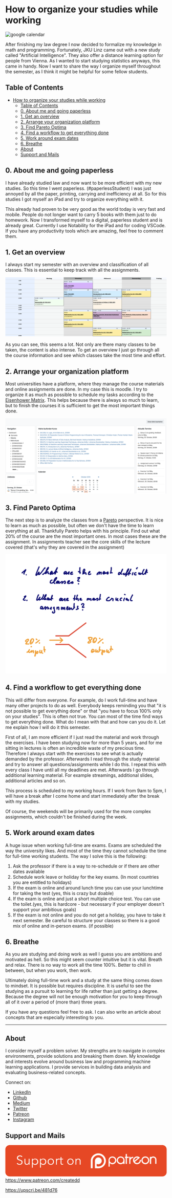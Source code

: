 # How to organize your studies while working

![google calendar](http://g.recordit.co/VBS2iScHGr.gif)


After finishing my law degree I now decided to formalize my knowledge in math and programming. Fortunately, JKU Linz came out with a new study called "Artificial Intelligence". They also offer a distance learning option for people from Vienna. As I wanted to start studying statistics anyways, this came in handy. Now I want to share the way I organize myself throughout the semester, as I think it might be helpful for some fellow students.

## Table of Contents
- [How to organize your studies while working](#how-to-organize-your-studies-while-working)
  - [Table of Contents](#table-of-contents)
  - [0. About me and going paperless](#0-about-me-and-going-paperless)
  - [1. Get an overview](#1-get-an-overview)
  - [2. Arrange your organization platform](#2-arrange-your-organization-platform)
  - [3. Find Pareto Optima](#3-find-pareto-optima)
  - [4. Find a workflow to get everything done](#4-find-a-workflow-to-get-everything-done)
  - [5. Work around exam dates](#5-work-around-exam-dates)
  - [6. Breathe](#6-breathe)
  - [About](#about)
  - [Support and Mails](#support-and-mails)

## 0. About me and going paperless

I have already studied law and now want to be more efficient with my new studies. So this time I went paperless. (#paperlessStudent)
I was just annoyed by all the paper, printing, carrying and inefficiency at all.
So for this studies I got myself an iPad and try to organize everything with it.

This already had proven to be very good as the world today is very fast and mobile. People do not longer want to carry 5 books with them just to do homework. Now I transformed myself to a digital, paperless student and is already great. Currently I use Notability for the iPad and for coding VSCode. If you have any productivity tools which are amazing, feel free to comment them.

## 1. Get an overview

I always start my semester with an overview and classification of all classes. This is essential to keep track with all the assignments.

![timetable of my semester](../assets/OrganizingSem/timetable.png)

As you can see, this seems a lot.
Not only are there many classes to be taken, the content is also intense.
To get an overview I just go through all the course information and see which classes take the most time and effort.

## 2. Arrange your organization platform

Most universities have a platform, where they manage the course materials and online assignments are done.
In my case this is moodle. I try to organize it as much as possible to schedule my tasks according to the [Eisenhower Matrix](https://www.eisenhower.me/eisenhower-matrix/).
This helps because there is always so much to learn, but to finish the courses it is sufficient to get the most important things done.

![moodle](../assets/OrganizingSem/moodle.png)

## 3. Find Pareto Optima

The next step is to analyze the classes from a [Pareto](https://en.wikipedia.org/wiki/Pareto_principle) perspective.
It is nice to learn as much as possible, but often we don't have the time to learn everything at all. Thankfully Pareto helps with his principle. Find out what 20% of the course are the most important ones. In most cases these are the assignment. In assignments teacher see the core skills of the lecture covered (that's why they are covered in the assignment)

![pareto](../assets/OrganizingSem/pareto.png)

## 4. Find a workflow to get everything done

This will differ from everyone.
For example, do I work full-time and have many other projects to do as well. Everybody keeps reminding you that "it is not possible to get everything done" or that "you have to focus 100% only on your studies". This is often not true. You can most of the time find ways to get everything done. What do I mean with that and how can you do it. Let me explain how I will do it this semester.

First of all, I am more efficient if I just read the material and work through the exercises. I have been studying now for more than 5 years, and for me sitting in lectures is often an incredible waste of my precious time. Therefore I always start with the exercises to see what is actually demanded by the professor. Afterwards I read through the study material and try to answer all questions/assignments while I do this.
I repeat this with every class I have until all my deadlines are met.
Afterwards I go through additional learning material. For example streamings, additional slides, additional articles and so on.

This process is scheduled to my working hours. If I work from 9am to 5pm, I will have a break after I come home and start immediately after the break with my studies.

Of course, the weekends will be primarily used for the more complex assignments, which couldn't be finished during the week.

## 5. Work around exam dates

A huge issue when working full-time are exams. Exams are scheduled the way the university likes. And most of the time they cannot schedule the time for full-time working students.
The way I solve this is the following:

1. Ask the professor if there is a way to re-schedule or if there are other dates available
2. Schedule work leave or holiday for the key exams. (In most countries you are entitled to holidays)
3. If the exam is online and around lunch time you can use your lunchtime for taking the test (yes, this is crazy but doable)
4. If the exam is online and just a short multiple choice test. You can use the toilet.(yes, this is hardcore - but necessary if your employer doesn't support your ambitious goals)
5. If the exam is not online and you do not get a holiday, you have to take it next semester. Be careful to structure your classes so there is a good mix of online and in-person exams. (if possible)

## 6. Breathe

As you are studying and doing work as well I guess you are ambitions and motivated as hell. So this might seem counter intuitive but it is vital. Breath and relax. There is no way to work all the time 100%. Better to chill in between, but when you work, then work.

Ultimately doing full-time work and a study at the same thing comes down to mindset. It is possible but requires discipline. It is useful to see the studying as a pursuit to learning for life rather than just getting a degree. Because the degree will not be enough motivation for you to keep through all of it over a period of (more than) three years.

If you have any questions feel free to ask. I can also write an article about concepts that are especially interesting to you.

---

## About

I consider myself a problem solver. My strengths are to navigate in complex environments, provide solutions and breaking them down.
My knowledge and interests evolve around business law and programming machine learning applications.
I provide services in building data analysis and evaluating business-related concepts.

Connect on:
- [LinkedIn](https://www.linkedin.com/in/createdd)
- [Github](https://github.com/Createdd)
- [Medium](https://medium.com/@createdd)
- [Twitter](https://twitter.com/_createdd)
- [Patreon](https://www.patreon.com/createdd)
- [Instagram](https://www.instagram.com/create.dd/)

## Support and Mails

[![supportPatreon](../../patreonImg.png)](https://www.patreon.com/createdd)
https://www.patreon.com/createdd

https://upscri.be/481d76

<!-- Written by Daniel Deutsch -->